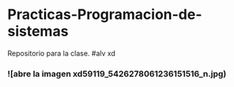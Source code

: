 # Practicas-Programacion-de-sistemas
Repositorio para la clase.
#alv xd
### ![abre la imagen xd59119_5426278061236151516_n.jpg)
